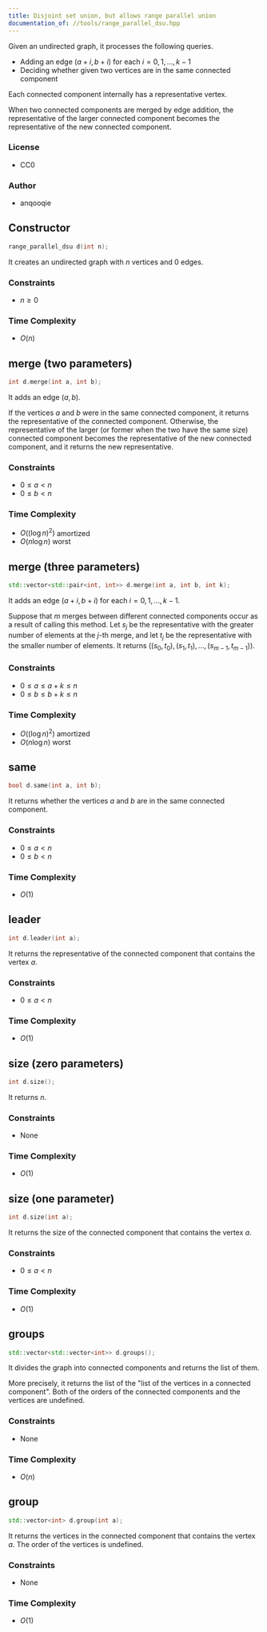 ```yaml
---
title: Disjoint set union, but allows range parallel union
documentation_of: //tools/range_parallel_dsu.hpp
---
```


Given an undirected graph, it processes the following queries.

- Adding an edge $(a + i, b + i)$ for each $i = 0, 1, \ldots, k - 1$
- Deciding whether given two vertices are in the same connected component

Each connected component internally has a representative vertex.

When two connected components are merged by edge addition, the representative of the larger connected component becomes the representative of the new connected component.

### License
- CC0

### Author
- anqooqie

## Constructor
```cpp
range_parallel_dsu d(int n);
```

It creates an undirected graph with $n$ vertices and $0$ edges.

### Constraints
- $n \geq 0$

### Time Complexity
- $O(n)$

## merge (two parameters)
```cpp
int d.merge(int a, int b);
```

It adds an edge $(a, b)$.

If the vertices $a$ and $b$ were in the same connected component, it returns the representative of the connected component.
Otherwise, the representative of the larger (or former when the two have the same size) connected component becomes the representative of the new connected component, and it returns the new representative.

### Constraints
- $0 \leq a < n$
- $0 \leq b < n$

### Time Complexity
- $O\left((\log n)^2\right)$ amortized
- $O(n \log n)$ worst

## merge (three parameters)
```cpp
std::vector<std::pair<int, int>> d.merge(int a, int b, int k);
```

It adds an edge $(a + i, b + i)$ for each $i = 0, 1, \ldots, k - 1$.

Suppose that $m$ merges between different connected components occur as a result of calling this method.
Let $s_j$ be the representative with the greater number of elements at the $j$-th merge, and let $t_j$ be the representative with the smaller number of elements.
It returns $((s_0, t_0), (s_1, t_1), \ldots, (s_{m - 1}, t_{m - 1}))$.

### Constraints
- $0 \leq a \leq a + k \leq n$
- $0 \leq b \leq b + k \leq n$

### Time Complexity
- $O\left((\log n)^2\right)$ amortized
- $O(n \log n)$ worst

## same
```cpp
bool d.same(int a, int b);
```

It returns whether the vertices $a$ and $b$ are in the same connected component.

### Constraints
- $0 \leq a < n$
- $0 \leq b < n$

### Time Complexity
- $O(1)$

## leader
```cpp
int d.leader(int a);
```

It returns the representative of the connected component that contains the vertex $a$.

### Constraints
- $0 \leq a < n$

### Time Complexity
- $O(1)$

## size (zero parameters)
```cpp
int d.size();
```

It returns $n$.

### Constraints
- None

### Time Complexity
- $O(1)$

## size (one parameter)
```cpp
int d.size(int a);
```

It returns the size of the connected component that contains the vertex $a$.

### Constraints
- $0 \leq a < n$

### Time Complexity
- $O(1)$

## groups
```cpp
std::vector<std::vector<int>> d.groups();
```

It divides the graph into connected components and returns the list of them.

More precisely, it returns the list of the "list of the vertices in a connected component".
Both of the orders of the connected components and the vertices are undefined.

### Constraints
- None

### Time Complexity
- $O(n)$

## group
```cpp
std::vector<int> d.group(int a);
```

It returns the vertices in the connected component that contains the vertex $a$.
The order of the vertices is undefined.

### Constraints
- None

### Time Complexity
- $O(1)$
